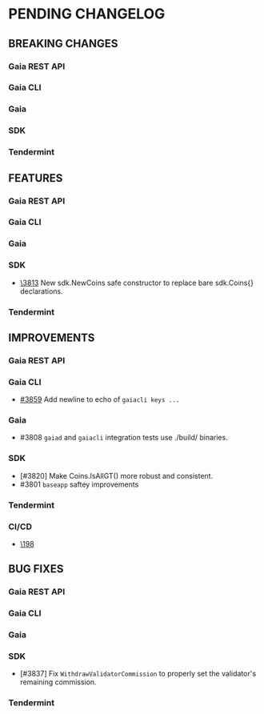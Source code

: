 # PENDING CHANGELOG

<!----------------------------- BREAKING CHANGES ----------------------------->

## BREAKING CHANGES

### Gaia REST API

### Gaia CLI

### Gaia

### SDK

### Tendermint

<!--------------------------------- FEATURES --------------------------------->

## FEATURES

### Gaia REST API

### Gaia CLI

### Gaia

### SDK

* [\3813](https://github.com/cosmos/cosmos-sdk/pull/3813) New sdk.NewCoins safe constructor to replace bare
  sdk.Coins{} declarations.

### Tendermint

<!------------------------------- IMPROVEMENTS ------------------------------->

## IMPROVEMENTS

### Gaia REST API

### Gaia CLI

* [\#3859](https://github.com/cosmos/cosmos-sdk/pull/3859) Add newline to echo of `gaiacli keys ...`

### Gaia

* #3808 `gaiad` and `gaiacli` integration tests use ./build/ binaries.

### SDK

* [\#3820] Make Coins.IsAllGT() more robust and consistent.
* #3801 `baseapp` saftey improvements

### Tendermint

### CI/CD

* [\198](https://github.com/cosmos/cosmos-sdk/pull/3832)

<!--------------------------------- BUG FIXES -------------------------------->

## BUG FIXES

### Gaia REST API

### Gaia CLI

### Gaia

### SDK

* [\#3837] Fix `WithdrawValidatorCommission` to properly set the validator's
remaining commission.

### Tendermint
